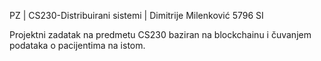 PZ | CS230-Distribuirani sistemi |
Dimitrije Milenković 5796 SI





Projektni zadatak na predmetu CS230 baziran na blockchainu i čuvanjem podataka o pacijentima na istom.

